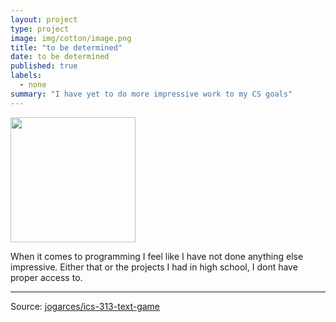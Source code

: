 ```yaml
---
layout: project
type: project
image: img/cotton/image.png
title: "to be determined"
date: to be determined
published: true
labels:
  - none
summary: "I have yet to do more impressive work to my CS goals"
---
```


<div class="text-center p-4">
  <img width="200px" src="../img/micromouse/image.png" class="img-thumbnail" >

When it comes to programming I feel like I have not done anything else impressive. Either that or the projects I had in high school, I dont have proper access to.

<hr>

Source: <a href="https://github.com/jogarces/ics-313-text-game"><i class="large github icon "></i>jogarces/ics-313-text-game</a>
